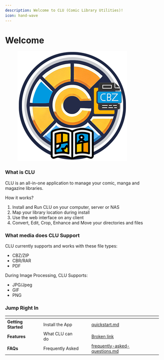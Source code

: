 ```yaml
---
description: Welcome to CLU (Comic Library Utilities)!
icon: hand-wave
---
```


# Welcome

<figure><img src="https://github.com/allaboutduncan/comic-utils/raw/main/images/clu-logo-360.png" alt=""><figcaption></figcaption></figure>

### What is CLU

CLU is an all-in-one application to manage your comic, manga and magazine libraries.

How it works?

1. Install and Run CLU on your computer, server or NAS
2. Map your library location during install
3. Use the web interface on any client
4. Convert, Edit, Crop, Enhance and Move your directories and files

### What media does CLU Support

CLU currently supports and works with these file types:

* CBZ/ZIP
* CBR/RAR
* PDF

During Image Processing, CLU Supports:

* JPG/Jpeg
* GIF
* PNG

### Jump Right In

<table data-view="cards"><thead><tr><th></th><th></th><th data-hidden data-card-cover data-type="files"></th><th data-hidden></th><th data-hidden data-card-target data-type="content-ref"></th></tr></thead><tbody><tr><td><strong>Getting Started</strong></td><td>Install the App</td><td></td><td></td><td><a href="getting-started/quickstart.md">quickstart.md</a></td></tr><tr><td><strong>Features</strong></td><td>What CLU can do</td><td></td><td></td><td><a href="broken-reference">Broken link</a></td></tr><tr><td><strong>FAQs</strong></td><td>Frequently Asked</td><td></td><td></td><td><a href="frequently-asked-questions.md">frequently-asked-questions.md</a></td></tr></tbody></table>
